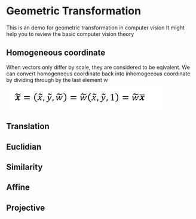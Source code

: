 # Geometric Transformation
This is an demo for geometric transformation in computer vision
It might help you to review the basic computer vision theory

## Homogeneous coordinate
When vectors only differ by scale, they are considered to be eqivalent.
We can convert homogeneous coordinate back into inhomogeeous coordinate by dividing through by the last element w   
![f1.png]( https://github.com/Hsu-Li-Yang/Computer-Vision-ECE-415-/blob/main/Geometric%20Transformation/img/f1.png)

## Translation
## Euclidian

## Similarity

## Affine

## Projective
